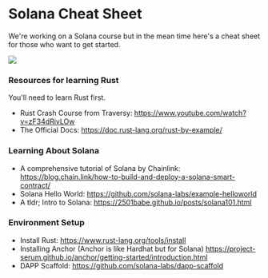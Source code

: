 # Solana Cheat Sheet

We're working on a Solana course but in the mean time here's a cheat sheet for those who want to get started.

![](https://i.imgur.com/KR3Nj5f.png)

### Resources for learning Rust

You'll need to learn Rust first.

* Rust Crash Course from Traversy: https://www.youtube.com/watch?v=zF34dRivLOw
* The Official Docs: https://doc.rust-lang.org/rust-by-example/

### Learning About Solana 

* A comprehensive tutorial of Solana by Chainlink: https://blog.chain.link/how-to-build-and-deploy-a-solana-smart-contract/
* Solana Hello World: https://github.com/solana-labs/example-helloworld
* A tldr; Intro to Solana: https://2501babe.github.io/posts/solana101.html

### Environment Setup

* Install Rust: https://www.rust-lang.org/tools/install
* Installing Anchor (Anchor is like Hardhat but for Solana) https://project-serum.github.io/anchor/getting-started/introduction.html
* DAPP Scaffold: https://github.com/solana-labs/dapp-scaffold

